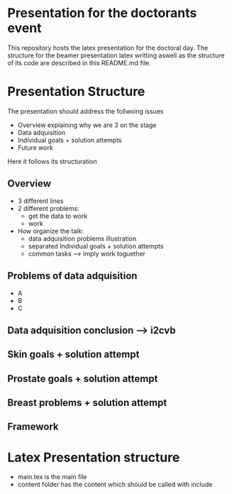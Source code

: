 Presentation for the doctorants event
=================================

This repository hosts the latex presentation for the doctoral day.
The structure for the beamer presentation latex writting aswell as the 
structure of its code are described in this README.md file.

# Presentation Structure
The presentation should address the follwoing issues
- Overview explaining why we are 3 on the stage
- Data adquisition
- Individual goals + solution attempts
- Future work

Here it follows its structuration
## Overview
- 3 different lines
- 2 different problems:
  - get the data to work
  - work
- How organize the talk:
  - data adquisition problems illustration
  - separated Individual goals + solution attempts
  - common tasks --> imply work toguether
## Problems of data adquisition
- A
- B
- C
## Data adquisition conclusion --> i2cvb
## Skin goals + solution attempt
## Prostate goals + solution attempt
## Breast problems + solution attempt
## Framework

# Latex Presentation structure
- main.tex is the main file
- content folder has the content which should be called with include

